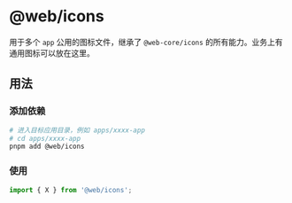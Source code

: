# @web/icons

用于多个 `app` 公用的图标文件，继承了 `@web-core/icons` 的所有能力。业务上有通用图标可以放在这里。

## 用法

### 添加依赖

```bash
# 进入目标应用目录，例如 apps/xxxx-app
# cd apps/xxxx-app
pnpm add @web/icons
```

### 使用

```ts
import { X } from '@web/icons';
```
